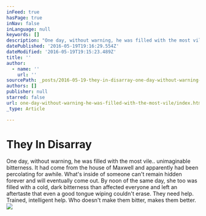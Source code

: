 ```yaml
---
inFeed: true
hasPage: true
inNav: false
inLanguage: null
keywords: []
description: "One day, without warning, he was filled with the most vile.. unimaginable bitterness. It had come from the house of Maxwell and apparently had been percolating for awhile. What's inside of someone can't remain hidden forever and will eventually come out. By noon of the same day, she too was filled with a cold, dark bitterness than affected everyone and left an aftertaste that even a good tongue wiping couldn't erase. They need help. Trained, intelligent help. Who doesn't make them bitter, makes them better."
datePublished: '2016-05-19T19:16:29.554Z'
dateModified: '2016-05-19T19:15:23.489Z'
title: ''
author:
  - name: ''
    url: ''
sourcePath: _posts/2016-05-19-they-in-disarray-one-day-without-warning-he-was-filled-wit.md
authors: []
publisher: null
starred: false
url: one-day-without-warning-he-was-filled-with-the-most-vile/index.html
_type: Article

---
```

# They In Disarray

One day, without warning, he was filled with the most vile.. unimaginable bitterness. It had come from the house of Maxwell and apparently had been percolating for awhile. What's inside of someone can't remain hidden forever and will eventually come out. By noon of the same day, she too was filled with a cold, dark bitterness than affected everyone and left an aftertaste that even a good tongue wiping couldn't erase. They need help. Trained, intelligent help. Who doesn't make them bitter, makes them better.
![](https://the-grid-user-content.s3-us-west-2.amazonaws.com/1c75a308-f3cd-473a-b86a-49b8250e865b.jpg)